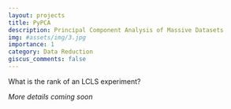 ```yaml
---
layout: projects
title: PyPCA
description: Principal Component Analysis of Massive Datasets
img: #assets/img/3.jpg
importance: 1
category: Data Reduction
giscus_comments: false
---
```


What is the rank of an LCLS experiment?

*More details coming soon*
